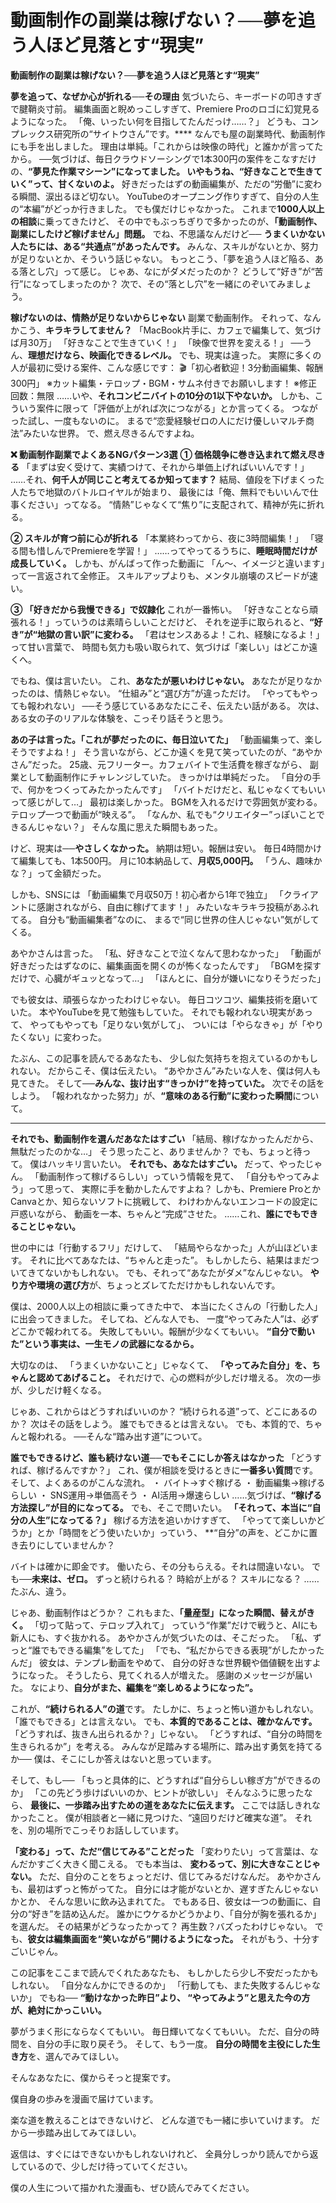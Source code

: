 # 動画制作の副業は稼げない？──夢を追う人ほど見落とす“現実”
<!-- gdoc_url:  https://docs.google.com/document/d/13ETT_W_RO4tnYUb5I3cJXWF8P4yK4VTmdqD2v4YtZRs/edit?usp=sharing -->

**動画制作の副業は稼げない？──夢を追う人ほど見落とす“現実”**

**夢を追って、なぜか心が折れる──その理由**
気づいたら、キーボードの叩きすぎで腱鞘炎寸前。  編集画面と睨めっこしすぎて、Premiere Proのロゴに幻覚見るようになった。  「俺、いったい何を目指してたんだっけ……？」 
どうも、コンプレックス研究所の“サイトウさん”です。****
なんでも屋の副業時代、動画制作にも手を出しました。  理由は単純。「これからは映像の時代」と誰かが言ってたから。  ──気づけば、毎日クラウドソーシングで1本300円の案件をこなすだけの、**“夢見た作業マシーン”**になってました。 
いやもうね、**“好きなことで生きていく”って、甘くないのよ。** 好きだったはずの動画編集が、ただの“労働”に変わる瞬間、涙出るほど切ない。  YouTubeのオープニング作りすぎて、自分の人生の“本編”がどっか行きました。 
でも僕だけじゃなかった。 
これまで**1000人以上の相談**に乗ってきたけど、  その中でもぶっちぎりで多かったのが、**「動画制作、副業にしたけど稼げません」問題。**
でね、不思議なんだけど──  **うまくいかない人たちには、ある“共通点”があったんです。**
みんな、スキルがないとか、努力が足りないとか、そういう話じゃない。  もっとこう、「夢を追う人ほど陥る、ある落とし穴」って感じ。 
じゃあ、なにがダメだったのか？  どうして“好き”が“苦行”になってしまったのか？ 
次で、その“落とし穴”を一緒にのぞいてみましょう。 

**稼げないのは、情熱が足りないからじゃない**
副業で動画制作。  それって、なんかこう、**キラキラしてません？**
「MacBook片手に、カフェで編集して、気づけば月30万」  「好きなことで生きていく！」  「映像で世界を変える！」 
──うん、**理想だけなら、映画化できるレベル。**
でも、現実は違った。 
実際に多くの人が最初に受ける案件、こんな感じです： 
🎬「初心者歓迎！3分動画編集、報酬300円」  ※カット編集・テロップ・BGM・サムネ付きでお願いします！  ※修正回数：無限 
……いや、**それコンビニバイトの10分の1以下やないか。**
しかも、こういう案件に限って「評価が上がれば次につながる」とか言ってくる。  つながった試し、一度もないのに。  まるで“恋愛経験ゼロの人にだけ優しいマルチ商法”みたいな世界。 
で、燃え尽きるんですよね。 

**❌ 動画制作副業でよくあるNGパターン3選**
**① 価格競争に巻き込まれて燃え尽きる**
「まずは安く受けて、実績つけて、それから単価上げればいいんです！」 
……それ、**何千人が同じこと考えてるか知ってます？**
結局、値段を下げまくった人たちで地獄のバトルロイヤルが始まり、  最後には「俺、無料でもいいんで仕事ください」ってなる。  “情熱”じゃなくて“焦り”に支配されて、精神が先に折れる。 

**② スキルが育つ前に心が折れる**
「本業終わってから、夜に3時間編集！」  「寝る間も惜しんでPremiereを学習！」 
……ってやってるうちに、**睡眠時間だけが成長していく。**
しかも、がんばって作った動画に  「ん〜、イメージと違います」って一言返されて全修正。  スキルアップよりも、メンタル崩壊のスピードが速い。 

**③ 「好きだから我慢できる」で奴隷化**
これが一番怖い。 
「好きなことなら頑張れる！」っていうのは素晴らしいことだけど、  それを逆手に取られると、**“好き”が“地獄の言い訳”に変わる。**
「君はセンスあるよ！これ、経験になるよ！」って甘い言葉で、  時間も気力も吸い取られて、気づけば「楽しい」はどこか遠くへ。 

でもね、僕は言いたい。 
これ、**あなたが悪いわけじゃない。**
あなたが足りなかったのは、情熱じゃない。  “仕組み”と“選び方”が違っただけ。 
「やってもやっても報われない」  ──そう感じているあなたにこそ、伝えたい話がある。 
次は、ある女の子のリアルな体験を、こっそり話そうと思う。 

**あの子は言った。「これが夢だったのに、毎日泣いてた」**
「動画編集って、楽しそうですよね！」 
そう言いながら、どこか遠くを見て笑っていたのが、“あやかさん”だった。  25歳、元フリーター。カフェバイトで生活費を稼ぎながら、  副業として動画制作にチャレンジしていた。 
きっかけは単純だった。 
「自分の手で、何かをつくってみたかったんです」  「バイトだけだと、私じゃなくてもいいって感じがして…」 
最初は楽しかった。  BGMを入れるだけで雰囲気が変わる。  テロップ一つで動画が“映える”。 
「なんか、私でも“クリエイター”っぽいことできるんじゃない？」  そんな風に思えた瞬間もあった。 

けど、現実は──**やさしくなかった。**
納期は短い。報酬は安い。  毎日4時間かけて編集しても、1本500円。  月に10本納品して、**月収5,000円。**
「うん、趣味かな？」って金額だった。 

しかも、SNSには 
「動画編集で月収50万！初心者から1年で独立」  「クライアントに感謝されながら、自由に稼げてます！」 
みたいなキラキラ投稿があふれてる。  自分も“動画編集者”なのに、  まるで“同じ世界の住人じゃない”気がしてくる。 

あやかさんは言った。 
「私、好きなことで泣くなんて思わなかった」 
「動画が好きだったはずなのに、編集画面を開くのが怖くなったんです」  「BGMを探すだけで、心臓がギュッとなって…」 
「ほんとに、自分が嫌いになりそうだった」 

でも彼女は、頑張らなかったわけじゃない。  毎日コツコツ、編集技術を磨いていた。  本やYouTubeを見て勉強もしていた。 
それでも報われない現実があって、  やってもやっても「足りない気がして」、  ついには「やらなきゃ」が「やりたくない」に変わった。 

たぶん、この記事を読んでるあなたも、  少し似た気持ちを抱えているのかもしれない。 
だからこそ、僕は伝えたい。 
“あやかさん”みたいな人を、僕は何人も見てきた。  そして──**みんな、抜け出す“きっかけ”を持っていた。**
次でその話をしよう。  「報われなかった努力」が、**“意味のある行動”に変わった瞬間**について。 

****

**それでも、動画制作を選んだあなたはすごい**
「結局、稼げなかったんだから、無駄だったのかな…」 
そう思ったこと、ありませんか？ 
でも、ちょっと待って。 
僕はハッキリ言いたい。 
**それでも、あなたはすごい。**
だって、やったじゃん。  「動画制作って稼げるらしい」っていう情報を見て、  「自分もやってみよう」って思って、  実際に手を動かしたんですよね？ 
しかも、Premiere ProとかCanvaとか、知らないソフトに挑戦して、  わけわかんないエンコードの設定に戸惑いながら、  動画を一本、ちゃんと“完成”させた。 
……これ、**誰にでもできることじゃない。**

世の中には「行動するフリ」だけして、  「結局やらなかった」人が山ほどいます。 
それに比べてあなたは、“ちゃんと走った”。 
もしかしたら、結果はまだついてきてないかもしれない。  でも、それって“あなたがダメ”なんじゃない。  **やり方や環境の選び方**が、ちょっとズレてただけかもしれないんです。 

僕は、2000人以上の相談に乗ってきた中で、  本当にたくさんの「行動した人」に出会ってきました。 
そしてね、どんな人でも、  一度“やってみた人”は、必ずどこかで報われてる。 
失敗してもいい。報酬が少なくてもいい。  **“自分で動いた”という事実は、一生モノの武器になるから。**

大切なのは、  「うまくいかないこと」じゃなくて、  **「やってみた自分」を、ちゃんと認めてあげること。**
それだけで、心の燃料が少しだけ増える。  次の一歩が、少しだけ軽くなる。 

じゃあ、これからはどうすればいいのか？  “続けられる道”って、どこにあるのか？ 
次はその話をしよう。  誰でもできるとは言えない。  でも、本質的で、ちゃんと報われる。  ──そんな“踏み出す道”について。 

**誰でもできるけど、誰も続けない道──でもそこにしか答えはなかった**
「どうすれば、稼げるんですか？」 
これ、僕が相談を受けるときに**一番多い質問**です。 
そして、よくあるのがこんな流れ。 
・ バイト→すぐ稼げる
・ 動画編集→稼げるらしい
・ SNS運用→単価高そう
・ AI活用→爆速らしい
……気づけば、**“稼げる方法探し”が目的になってる。**
でも、そこで問いたい。 
**「それって、本当に“自分の人生”になってる？」**
稼げる方法を追いかけすぎて、  「やってて楽しいかどうか」とか「時間をどう使いたいか」っていう、  **“自分”の声を、どこかに置き去りにしていませんか？ 

バイトは確かに即金です。  働いたら、その分もらえる。それは間違いない。  でも──**未来は、ゼロ。**
ずっと続けられる？  時給が上がる？  スキルになる？  ……たぶん、違う。 

じゃあ、動画制作はどうか？ 
これもまた、**「量産型」になった瞬間、替えがきく。**
「切って貼って、テロップ入れて」  っていう“作業”だけで戦うと、AIにも新人にも、すぐ抜かれる。 
あやかさんが気づいたのは、そこだった。 
「私、ずっと“誰でもできる編集”をしてた」  「でも、“私だからできる表現”がしたかったんだ」 
彼女は、テンプレ動画をやめて、  自分の好きな世界観や価値観を出すようになった。 
そうしたら、見てくれる人が増えた。  感謝のメッセージが届いた。  なにより、**自分がまた、編集を“楽しめるようになった”。**

これが、**“続けられる人”の道**です。 
たしかに、ちょっと怖い道かもしれない。  「誰でもできる」とは言えない。  でも、**本質的であることは、確かなんです。**
「どうすれば、抜きん出られるか？」じゃない。  「どうすれば、“自分の時間を生きられるか”」を考える。 
みんなが足踏みする場所に、踏み出す勇気を持てるか──  僕は、そこにしか答えはないと思っています。 

そして、もし──  「もっと具体的に、どうすれば“自分らしい稼ぎ方”ができるのか」  「この先どう歩けばいいのか、ヒントが欲しい」  そんなふうに思ったなら、 
**最後に、一歩踏み出すための道をあなたに伝えます。**
ここでは話しきれなかったこと。  僕が相談者と一緒に見つけた、“遠回りだけど確実な道”。  それを、別の場所でこっそりお話ししています。 

**「変わる」って、ただ“信じてみる”ことだった**
「変わりたい」って言葉は、なんだかすごく大きく聞こえる。 
でも本当は、  **変わるって、別に大きなことじゃない。** ただ、自分のことをちょっとだけ、信じてみるだけなんだ。 
あやかさんも、最初はずっと怖がってた。  自分には才能がないとか、遅すぎたんじゃないかとか、  そんな思いに飲み込まれてた。 
でもある日、彼女は一つの動画に、自分の“好き”を詰め込んだ。  誰かにウケるかどうかより、「自分が胸を張れるか」を選んだ。 
その結果がどうなったかって？ 
再生数？バズったわけじゃない。  でも、**彼女は編集画面を“笑いながら”開けるようになった。**
それがもう、十分すごいじゃん。 

この記事をここまで読んでくれたあなたも、  もしかしたら少し不安だったかもしれない。 
「自分なんかにできるのか」  「行動しても、また失敗するんじゃないか」 
でもね──  **“動けなかった昨日”より、  “やってみよう”と思えた今の方が、絶対にかっこいい。**

夢がうまく形にならなくてもいい。  毎日輝いてなくてもいい。  ただ、自分の時間を、自分の手に取り戻そう。 
そして、もう一度。  **自分の時間を主役にした生き方**を、選んでみてほしい。 

そんなあなたに、僕からそっと提案です。 

僕自身の歩みを漫画で届けています。 

楽な道を教えることはできないけど、 
どんな道でも一緒に歩いていけます。 
だから一歩踏み出してみてほしい。 

返信は、すぐにはできないかもしれないけれど、 
全員分しっかり読んでから返しているので、少しだけ待っていてください。 

僕の人生について描かれた漫画も、ぜひ読んでみてください。
